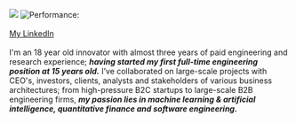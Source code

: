 ![](https://komarev.com/ghpvc/?username=oskccy&color=brightgreen) 
![Performance:](https://img.shields.io/badge/Latest%20performance%20review-5/5-red?style=flat)
<br>
<br>
<a href="https://www.linkedin.com/in/oscar-sharaz/">My LinkedIn<a/>
<br>
<br>
I'm an 18 year old innovator with almost three years of paid engineering and research experience; ***having started my first full-time engineering position at 15 years old.*** I’ve collaborated on large-scale projects with CEO's, investors, clients, analysts and stakeholders of various business architectures; from high-pressure B2C startups to large-scale B2B engineering firms, ***my passion lies in machine learning & artificial intelligence, quantitative finance and software engineering.***

